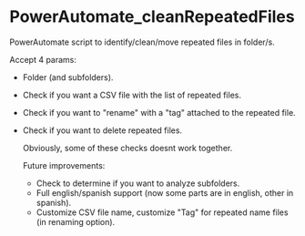 # PowerAutomate_cleanRepeatedFiles
PowerAutomate script to identify/clean/move repeated files in folder/s.


Accept 4 params:
- Folder (and subfolders).
- Check if you want a CSV file with the list of repeated files.
- Check if you want to "rename" with a "tag" attached to the repeated file.
- Check if you want to delete repeated files.

  Obviously, some of these checks doesnt work together.


  Future improvements:
  - Check to determine if you want to analyze subfolders.
  - Full english/spanish support (now some parts are in english, other in spanish).
  -  Customize CSV file name, customize "Tag" for repeated name files (in renaming option).
  
  
